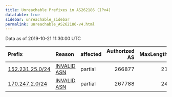 ```yaml
---
title: Unreachable Prefixes in AS262186 (IPv4)
datatable: true
sidebar: unreachable_sidebar
permalink: unreachable_AS262186-v4.html
---
```


Data as of 2019-10-21 11:30:00 UTC


<div class="datatable-begin"></div>

| Prefix                                                   | Reason                                                                                                  | affected   |   Authorized AS |   MaxLength | Anchor                                         |   unreachable /24s |
|:---------------------------------------------------------|:--------------------------------------------------------------------------------------------------------|:-----------|----------------:|------------:|:-----------------------------------------------|-------------------:|
| [152.231.25.0/24](https://stat.ripe.net/152.231.25.0/24) | [INVALID ASN](https://rpki-validator.ripe.net/announcement-preview?asn=AS262186&prefix=152.231.25.0/24) | partial    |          266877 |          21 | [LACNIC](unreachable_LACNIC_RPKI_Root-v4.html) |                  1 |
| [170.247.2.0/24](https://stat.ripe.net/170.247.2.0/24)   | [INVALID ASN](https://rpki-validator.ripe.net/announcement-preview?asn=AS262186&prefix=170.247.2.0/24)  | partial    |          267788 |          24 | [LACNIC](unreachable_LACNIC_RPKI_Root-v4.html) |                  1 |

<div class="datatable-end"></div>